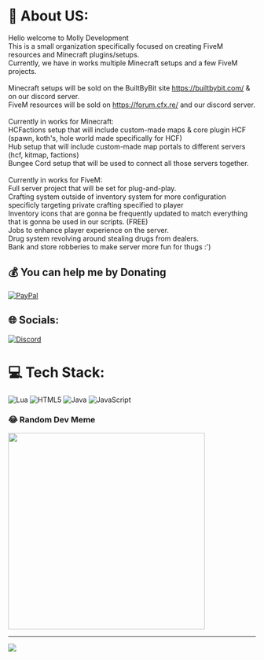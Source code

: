 # 💫 About US:
Hello welcome to Molly Development<br>This is a small organization specifically focused on creating FiveM resources and Minecraft plugins/setups.<br>Currently, we have in works multiple Minecraft setups and a few FiveM projects.<br><br>Minecraft setups will be sold on the BuiltByBit site https://builtbybit.com/ & on our discord server.<br>FiveM resources will be sold on https://forum.cfx.re/ and our discord server.<br><br>Currently in works for Minecraft:<br>HCFactions setup that will include custom-made maps & core plugin HCF (spawn, koth's, hole world made specifically for HCF)<br>Hub setup that will include custom-made map portals to different servers (hcf, kitmap, factions)<br>Bungee Cord setup that will be used to connect all those servers together.<br><br>Currently in works for FiveM:<br>Full server project that will be set for plug-and-play.<br>Crafting system outside of inventory system for more configuration specificly targeting private crafting specified to player<br>Inventory icons that are gonna be frequently updated to match everything that is gonna be used in our scripts. (FREE)<br>Jobs to enhance player experience on the server.<br>Drug system revolving around stealing drugs from dealers.<br>Bank and store robberies to make server more fun for thugs :')<br>

## 💰 You can help me by Donating
[![PayPal](https://img.shields.io/badge/PayPal-00457C?style=for-the-badge&logo=paypal&logoColor=white)](https://paypal.me/PayPal.me/Senpaiskidz) 

## 🌐 Socials:
[![Discord](https://img.shields.io/badge/Discord-%237289DA.svg?logo=discord&logoColor=white)](https://discord.gg/https://discord.gg/FyUXcgxvA7) 

# 💻 Tech Stack:
![Lua](https://img.shields.io/badge/lua-%232C2D72.svg?style=for-the-badge&logo=lua&logoColor=white) ![HTML5](https://img.shields.io/badge/html5-%23E34F26.svg?style=for-the-badge&logo=html5&logoColor=white) ![Java](https://img.shields.io/badge/java-%23ED8B00.svg?style=for-the-badge&logo=openjdk&logoColor=white) ![JavaScript](https://img.shields.io/badge/javascript-%23323330.svg?style=for-the-badge&logo=javascript&logoColor=%23F7DF1E)

### 😂 Random Dev Meme
<img src='https://randommeme-five.vercel.app/' style="height: 400px;"/>

---
[![](https://visitcount.itsvg.in/api?id=Molly-Development&icon=0&color=0)](https://visitcount.itsvg.in)

  
<!-- Proudly created with GPRM ( https://gprm.itsvg.in ) -->
